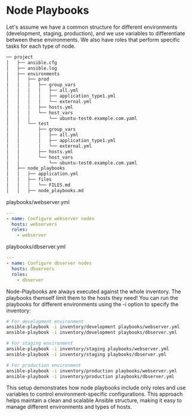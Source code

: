 # Node Playbooks 

Let's assume we have a common structure for different environments (development, staging, production), and we use variables to differentiate between these environments. We also have roles that perform specific tasks for each type of node.

```bash
── project
│   ├── ansible.cfg
│   ├── ansible.log
│   ├── environments
│   │   ├── prod
│   │   │   ├── group_vars
│   │   │   │   ├── all.yml
│   │   │   │   ├── application_type1.yml
│   │   │   │   └── external.yml
│   │   │   ├── hosts.yml
│   │   │   └── host_vars
│   │   │       └── ubuntu-test0.example.com.yaml
│   │   └── test
│   │       ├── group_vars
│   │       │   ├── all.yml
│   │       │   ├── application_type1.yml
│   │       │   └── external.yml
│   │       ├── hosts.yml
│   │       └── host_vars
│   │           └── ubuntu-test0.example.com.yaml
│   ├── node_playbooks
│   │   ├── application.yml
│   │   ├── files
│   │   │   └── FILES.md
│   │   ├── node_playbooks.md
```

playbooks/webserver.yml
```yaml
---
- name: Configure webserver nodes
  hosts: webservers
  roles:
    - webserver
```

playbooks/dbserver.yml
```yaml
---
- name: Configure dbserver nodes
  hosts: dbservers
  roles:
    - dbserver
```

Node-Playbooks are always executed against the whole inventory. The playbooks themself limit them to the hosts they need! You can run the playbooks for different environments using the -i option to specify the inventory:



```bash 
# For development environment
ansible-playbook -i inventory/development playbooks/webserver.yml
ansible-playbook -i inventory/development playbooks/dbserver.yml

# For staging environment
ansible-playbook -i inventory/staging playbooks/webserver.yml
ansible-playbook -i inventory/staging playbooks/dbserver.yml

# For production environment
ansible-playbook -i inventory/production playbooks/webserver.yml
ansible-playbook -i inventory/production playbooks/dbserver.yml
```

This setup demonstrates how node playbooks include only roles and use variables to control environment-specific configurations. This approach helps maintain a clean and scalable Ansible structure, making it easy to manage different environments and types of hosts.
